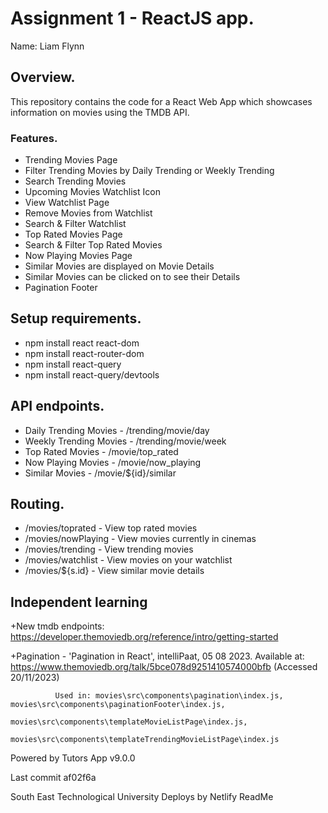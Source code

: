 # Assignment 1 - ReactJS app.

Name: Liam Flynn

## Overview.

This repository contains the code for a React Web App which showcases information on movies using the TMDB API.

### Features.

+ Trending Movies Page
+ Filter Trending Movies by Daily Trending or Weekly Trending
+ Search Trending Movies
+ Upcoming Movies Watchlist Icon
+ View Watchlist Page
+ Remove Movies from Watchlist
+ Search & Filter Watchlist
+ Top Rated Movies Page
+ Search &  Filter Top Rated Movies
+ Now Playing Movies Page
+ Similar Movies are displayed on Movie Details
+ Similar Movies can be clicked on to see their Details 
+ Pagination Footer

## Setup requirements.

+ npm install react react-dom
+ npm install react-router-dom
+ npm install react-query
+ npm install react-query/devtools

## API endpoints.
+ Daily Trending Movies - /trending/movie/day
+ Weekly Trending Movies - /trending/movie/week
+ Top Rated Movies - /movie/top_rated
+ Now Playing Movies - /movie/now_playing
+ Similar Movies - /movie/${id}/similar

## Routing.

+ /movies/toprated - View top rated movies
+ /movies/nowPlaying - View movies currently in cinemas
+ /movies/trending - View trending movies
+ /movies/watchlist - View movies on your watchlist
+ /movies/${s.id} - View similar movie details 

## Independent learning

+New tmdb endpoints: https://developer.themoviedb.org/reference/intro/getting-started
        
+Pagination - 'Pagination in React', intelliPaat, 05 08 2023. Available at: https://www.themoviedb.org/talk/5bce078d9251410574000bfb (Accessed 20/11/2023)

              Used in: movies\src\components\pagination\index.js, movies\src\components\paginationFooter\index.js, 
                       movies\src\components\templateMovieListPage\index.js,
                       movies\src\components\templateTrendingMovieListPage\index.js

Powered by Tutors App v9.0.0

Last commit af02f6a

South East Technological University
Deploys by Netlify
ReadMe
